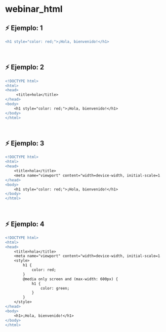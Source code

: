 # webinar_html


## ⚡ Ejemplo: 1
```diff
<h1 style="color: red;">¡Hola, bienvenido!</h1>
```
<br/>

## ⚡ Ejemplo: 2
```diff
<!DOCTYPE html>
<html>
<head>
     <title>hola</title>
</head>
<body>
    <h1 style="color: red;">¡Hola, bienvenido!</h1>
</body>
</html>
```
<br/>

## ⚡ Ejemplo: 3
```diff
<!DOCTYPE html>
<html>
<head>
    <title>hola</title>
    <meta name="viewport" content="width=device-width, initial-scale=1.0">
</head>
<body>
    <h1 style="color: red;">¡Hola, bienvenido!</h1>
</body>
</html>
```
<br/>

## ⚡ Ejemplo: 4
```diff
<!DOCTYPE html>
<html>
<head>
    <title>hola</title>
    <meta name="viewport" content="width=device-width, initial-scale=1.0">
    <style>
        h1 {
            color: red;
        }
        @media only screen and (max-width: 600px) {
            h1 {
                color: green;
            }
        }
    </style>
</head>
<body>
    <h1>¡Hola, bienvenido!</h1>
</body>
</html>
```
<br/>
